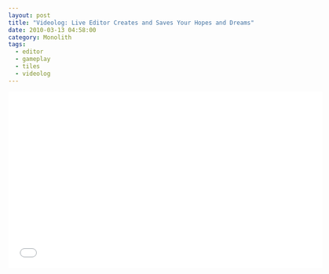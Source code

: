 ```yaml
---
layout: post
title: "Videolog: Live Editor Creates and Saves Your Hopes and Dreams"
date: 2010-03-13 04:58:00
category: Monolith
tags:
  - editor
  - gameplay
  - tiles
  - videolog
---
```


<iframe width="640" height="360" src="//www.youtube.com/embed/Ar_x5gzIu_s?rel=0" frameborder="0" allowfullscreen></iframe>
